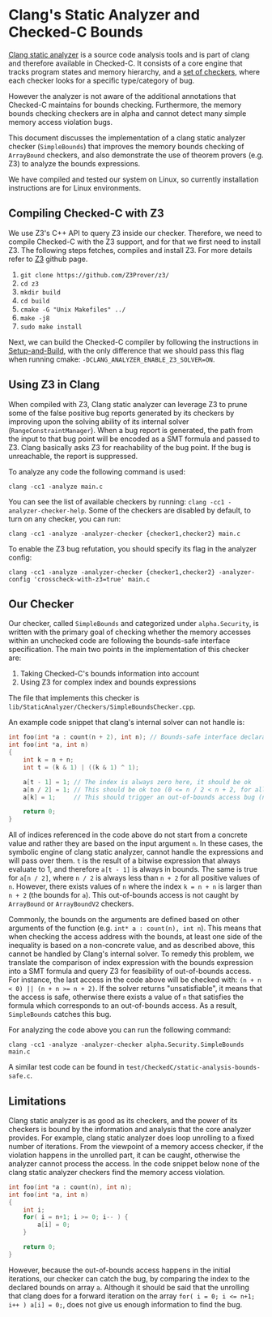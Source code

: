 # Clang's Static Analyzer and Checked-C Bounds

[Clang static analyzer](https://clang-analyzer.llvm.org/) is a source code analysis tools and is part of clang and therefore available in Checked-C. It consists of a core engine that tracks program states and memory hierarchy, and a [set of checkers](https://clang-analyzer.llvm.org/available_checks.html), where each checker looks for a specific type/category of bug.

However the analyzer is not aware of the additional annotations that Checked-C maintains for bounds checking. Furthermore, the memory bounds checking checkers are in alpha and cannot detect many simple memory access violation bugs.

This document discusses the implementation of a clang static analyzer checker (`SimpleBounds`) that improves the memory bounds checking of `ArrayBound` checkers, and also demonstrate the use of theorem provers (e.g. Z3) to analyze the bounds expressions.

We have compiled and tested our system on Linux, so currently installation instructions are for Linux environments.

## Compiling Checked-C with Z3

We use Z3's C++ API to query Z3 inside our checker. Therefore, we need to compile Checked-C with the Z3 support, and for that we first need to install Z3. The following steps fetches, compiles and install Z3. For more details refer to [Z3](https://github.com/Z3Prover/z3/) github page.

1. `git clone https://github.com/Z3Prover/z3/`
2. `cd z3`
3. `mkdir build`
4. `cd build`
5. `cmake -G "Unix Makefiles" ../`
6. `make -j8`
7. `sudo make install`

Next, we can build the Checked-C compiler by following the instructions in [Setup-and-Build](Setup-and-Build.md), with the only difference that we should pass this flag when running cmake: `-DCLANG_ANALYZER_ENABLE_Z3_SOLVER=ON`.


## Using Z3 in Clang

When compiled with Z3, Clang static analyzer can leverage Z3 to prune some of the false positive bug reports generated by its checkers by improving upon the solving ability of its internal solver (`RangeConstraintManager`). When a bug report is generated, the path from the input to that bug point will be encoded as a SMT formula and passed to Z3. Clang basically asks Z3 for reachability of the bug point. If the bug is unreachable, the report is suppressed.

To analyze any code the following command is used:
```
clang -cc1 -analyze main.c
```

You can see the list of available checkers by running: `clang -cc1 -analyzer-checker-help`.
Some of the checkers are disabled by default, to turn on any checker, you can run:
```
clang -cc1 -analyze -analyzer-checker {checker1,checker2} main.c
```

To enable the Z3 bug refutation, you should specify its flag in the analyzer config:
```
clang -cc1 -analyze -analyzer-checker {checker1,checker2} -analyzer-config 'crosscheck-with-z3=true' main.c
```

## Our Checker

Our checker, called `SimpleBounds` and categorized under `alpha.Security`, is written with the primary goal of checking whether the memory accesses within an unchecked code are following the bounds-safe interface specification. The main two points in the implementation of this checker are:

1. Taking Checked-C's bounds information into account
2. Using Z3 for complex index and bounds expressions

The file that implements this checker is `lib/StaticAnalyzer/Checkers/SimpleBoundsChecker.cpp`.

An example code snippet that clang's internal solver can not handle is:
```c
int foo(int *a : count(n + 2), int n); // Bounds-safe interface declaration
int foo(int *a, int n)
{
    int k = n + n;
    int t = (k & 1) | ((k & 1) ^ 1);

    a[t - 1] = 1; // The index is always zero here, it should be ok
    a[n / 2] = 1; // This should be ok too (0 <= n / 2 < n + 2, for all n >= 0)
    a[k] = 1;     // This should trigger an out-of-bounds access bug (n + n > n + 2)

    return 0;
}
```

All of indices referenced in the code above do not start from a concrete value and rather they are based on the input argument `n`. In these cases, the symbolic engine of clang static analyzer, cannot handle the expressions and will pass over them. `t` is the result of a bitwise expression that always evaluate to 1, and therefore `a[t - 1]` is always in bounds. The same is true for `a[n / 2]`, where `n / 2` is always less than `n + 2` for all positive values of `n`. However, there exists values of `n` where the index `k = n + n` is larger than `n + 2` (the bounds for `a`). This out-of-bounds access is not caught by `ArrayBound` or `ArrayBoundV2` checkers.

Commonly, the bounds on the arguments are defined based on other arguments of the function (e.g. `int* a : count(n), int n`). This means that when checking the access address with the bounds, at least one side of the inequality is based on a non-concrete value, and as described above, this cannot be handled by Clang's internal solver. To remedy this problem, we translate the comparison of index expression with the bounds expression into a SMT formula and query Z3 for feasibility of out-of-bounds access. For instance, the last access in the code above will be checked with: `(n + n < 0) || (n + n >= n + 2)`. If the solver returns "unsatisfiable", it means that the access is safe, otherwise there exists a value of `n` that satisfies the formula which corresponds to an out-of-bounds access. As a result, `SimpleBounds` catches this bug.

For analyzing the code above you can run the following command:
```
clang -cc1 -analyze -analyzer-checker alpha.Security.SimpleBounds main.c
```

A similar test code can be found in `test/CheckedC/static-analysis-bounds-safe.c`.

## Limitations

Clang static analyzer is as good as its checkers, and the power of its checkers is bound by the information and analysis that the core analyzer provides. For example, clang static analyzer does loop unrolling to a fixed number of iterations. From the viewpoint of a memory access checker, if the violation happens in the unrolled part, it can be caught, otherwise the analyzer cannot process the access. In the code snippet below none of the clang static analyzer checkers find the memory access violation.
```c
int foo(int *a : count(n), int n);
int foo(int *a, int n)
{
    int i;
    for( i = n+1; i >= 0; i-- ) {
        a[i] = 0;
    }

    return 0;
}
```

However, because the out-of-bounds access happens in the initial iterations, our checker can catch the bug, by comparing the index to the declared bounds on array `a`. Although it should be said that the unrolling that clang does for a forward iteration on the array `for( i = 0; i <= n+1; i++ ) a[i] = 0;`, does not give us enough information to find the bug.
